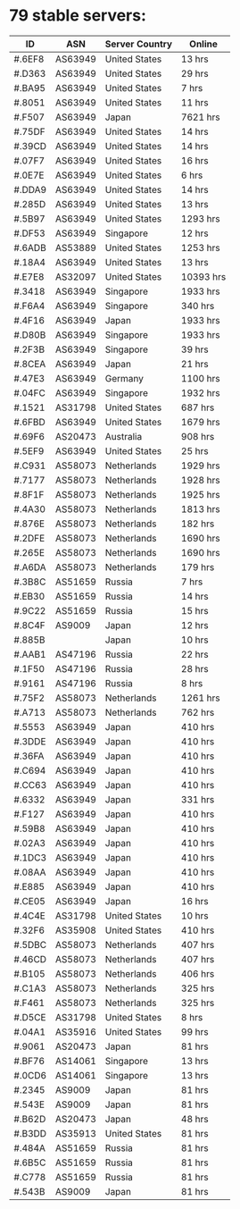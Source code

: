 # 79 stable servers:

| ID | ASN | Server Country | Online |
| ------ | ------ | ------ | ------ |
| #.6EF8 | AS63949 | United States | 13 hrs |
| #.D363 | AS63949 | United States | 29 hrs |
| #.BA95 | AS63949 | United States | 7 hrs |
| #.8051 | AS63949 | United States | 11 hrs |
| #.F507 | AS63949 | Japan | 7621 hrs |
| #.75DF | AS63949 | United States | 14 hrs |
| #.39CD | AS63949 | United States | 14 hrs |
| #.07F7 | AS63949 | United States | 16 hrs |
| #.0E7E | AS63949 | United States | 6 hrs |
| #.DDA9 | AS63949 | United States | 14 hrs |
| #.285D | AS63949 | United States | 13 hrs |
| #.5B97 | AS63949 | United States | 1293 hrs |
| #.DF53 | AS63949 | Singapore | 12 hrs |
| #.6ADB | AS53889 | United States | 1253 hrs |
| #.18A4 | AS63949 | United States | 13 hrs |
| #.E7E8 | AS32097 | United States | 10393 hrs |
| #.3418 | AS63949 | Singapore | 1933 hrs |
| #.F6A4 | AS63949 | Singapore | 340 hrs |
| #.4F16 | AS63949 | Japan | 1933 hrs |
| #.D80B | AS63949 | Singapore | 1933 hrs |
| #.2F3B | AS63949 | Singapore | 39 hrs |
| #.8CEA | AS63949 | Japan | 21 hrs |
| #.47E3 | AS63949 | Germany | 1100 hrs |
| #.04FC | AS63949 | Singapore | 1932 hrs |
| #.1521 | AS31798 | United States | 687 hrs |
| #.6FBD | AS63949 | United States | 1679 hrs |
| #.69F6 | AS20473 | Australia | 908 hrs |
| #.5EF9 | AS63949 | United States | 25 hrs |
| #.C931 | AS58073 | Netherlands | 1929 hrs |
| #.7177 | AS58073 | Netherlands | 1928 hrs |
| #.8F1F | AS58073 | Netherlands | 1925 hrs |
| #.4A30 | AS58073 | Netherlands | 1813 hrs |
| #.876E | AS58073 | Netherlands | 182 hrs |
| #.2DFE | AS58073 | Netherlands | 1690 hrs |
| #.265E | AS58073 | Netherlands | 1690 hrs |
| #.A6DA | AS58073 | Netherlands | 179 hrs |
| #.3B8C | AS51659 | Russia | 7 hrs |
| #.EB30 | AS51659 | Russia | 14 hrs |
| #.9C22 | AS51659 | Russia | 15 hrs |
| #.8C4F | AS9009 | Japan | 12 hrs |
| #.885B |  | Japan | 10 hrs |
| #.AAB1 | AS47196 | Russia | 22 hrs |
| #.1F50 | AS47196 | Russia | 28 hrs |
| #.9161 | AS47196 | Russia | 8 hrs |
| #.75F2 | AS58073 | Netherlands | 1261 hrs |
| #.A713 | AS58073 | Netherlands | 762 hrs |
| #.5553 | AS63949 | Japan | 410 hrs |
| #.3DDE | AS63949 | Japan | 410 hrs |
| #.36FA | AS63949 | Japan | 410 hrs |
| #.C694 | AS63949 | Japan | 410 hrs |
| #.CC63 | AS63949 | Japan | 410 hrs |
| #.6332 | AS63949 | Japan | 331 hrs |
| #.F127 | AS63949 | Japan | 410 hrs |
| #.59B8 | AS63949 | Japan | 410 hrs |
| #.02A3 | AS63949 | Japan | 410 hrs |
| #.1DC3 | AS63949 | Japan | 410 hrs |
| #.08AA | AS63949 | Japan | 410 hrs |
| #.E885 | AS63949 | Japan | 410 hrs |
| #.CE05 | AS63949 | Japan | 16 hrs |
| #.4C4E | AS31798 | United States | 10 hrs |
| #.32F6 | AS35908 | United States | 410 hrs |
| #.5DBC | AS58073 | Netherlands | 407 hrs |
| #.46CD | AS58073 | Netherlands | 407 hrs |
| #.B105 | AS58073 | Netherlands | 406 hrs |
| #.C1A3 | AS58073 | Netherlands | 325 hrs |
| #.F461 | AS58073 | Netherlands | 325 hrs |
| #.D5CE | AS31798 | United States | 8 hrs |
| #.04A1 | AS35916 | United States | 99 hrs |
| #.9061 | AS20473 | Japan | 81 hrs |
| #.BF76 | AS14061 | Singapore | 13 hrs |
| #.0CD6 | AS14061 | Singapore | 13 hrs |
| #.2345 | AS9009 | Japan | 81 hrs |
| #.543E | AS9009 | Japan | 81 hrs |
| #.B62D | AS20473 | Japan | 48 hrs |
| #.B3DD | AS35913 | United States | 81 hrs |
| #.484A | AS51659 | Russia | 81 hrs |
| #.6B5C | AS51659 | Russia | 81 hrs |
| #.C778 | AS51659 | Russia | 81 hrs |
| #.543B | AS9009 | Japan | 81 hrs |

